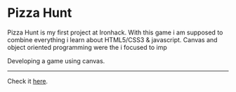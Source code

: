 # Pizza Hunt

Pizza Hunt is my first project at Ironhack. With this game i am supposed to combine everything i learn about HTML5/CSS3 & javascript. Canvas and object oriented programming were the  i focused to imp    

 
Developing a game using canvas.
***
 Check it [here](https://vitor-afonso.github.io/project-1/).
